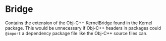 #  Bridge

Contains the extension of the Obj-C++ KernelBridge found in the Kernel package. This would be unnecessary if 
Obj-C++ headers in packages could `@import` a dependency package file like the Obj-C++ source files can.
